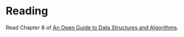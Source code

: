 # Reading

Read Chapter 8 of [An Open Guide to Data Structures and Algorithms](https://pressbooks.palni.org/anopenguidetodatastructuresandalgorithms/chapter/search-trees/).
